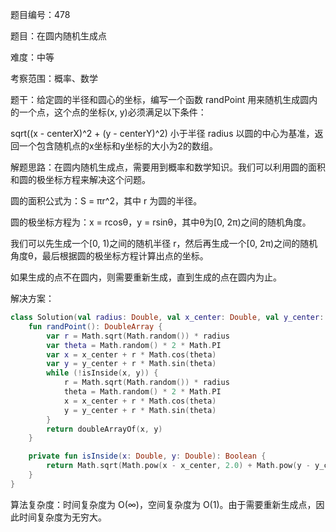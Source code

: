 题目编号：478

题目：在圆内随机生成点

难度：中等

考察范围：概率、数学

题干：给定圆的半径和圆心的坐标，编写一个函数 randPoint 用来随机生成圆内的一个点，这个点的坐标(x, y)必须满足以下条件：

sqrt((x - centerX)^2 + (y - centerY)^2) 小于半径 radius
以圆的中心为基准，返回一个包含随机点的x坐标和y坐标的大小为2的数组。

解题思路：在圆内随机生成点，需要用到概率和数学知识。我们可以利用圆的面积和圆的极坐标方程来解决这个问题。

圆的面积公式为：S = πr^2，其中 r 为圆的半径。

圆的极坐标方程为：x = rcosθ，y = rsinθ，其中θ为[0, 2π)之间的随机角度。

我们可以先生成一个[0, 1)之间的随机半径 r，然后再生成一个[0, 2π)之间的随机角度θ，最后根据圆的极坐标方程计算出点的坐标。

如果生成的点不在圆内，则需要重新生成，直到生成的点在圆内为止。

解决方案：

```kotlin
class Solution(val radius: Double, val x_center: Double, val y_center: Double) {
    fun randPoint(): DoubleArray {
        var r = Math.sqrt(Math.random()) * radius
        var theta = Math.random() * 2 * Math.PI
        var x = x_center + r * Math.cos(theta)
        var y = y_center + r * Math.sin(theta)
        while (!isInside(x, y)) {
            r = Math.sqrt(Math.random()) * radius
            theta = Math.random() * 2 * Math.PI
            x = x_center + r * Math.cos(theta)
            y = y_center + r * Math.sin(theta)
        }
        return doubleArrayOf(x, y)
    }

    private fun isInside(x: Double, y: Double): Boolean {
        return Math.sqrt(Math.pow(x - x_center, 2.0) + Math.pow(y - y_center, 2.0)) <= radius
    }
}
```

算法复杂度：时间复杂度为 O(∞)，空间复杂度为 O(1)。由于需要重新生成点，因此时间复杂度为无穷大。